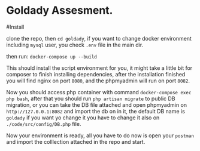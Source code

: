 # Goldady Assesment.

#Install

clone the repo, then `cd goldady`, if you want to change docker environment including `mysql` user, you check `.env` file in the main dir.

then run:
`docker-compose up --build`

This should install the script environment for you, it might take a little bit for composer to finish installing dependencies, after the installation finished you will find nginx on port `8080`, and the phpmyadmin will run on port `8082`.

Now you should access php container with command `docker-compose exec php bash`, after that you should run `php artisan migrate` to public DB migration, or you can take the DB file attached and open phpmyadmin on `http://127.0.0.1:8082` and import the db on in it, the default DB name is `goldady` if you want yo change it you have to change it also on `./code/src/config/DB.php` file.

Now your environment is ready, all you have to do now is open your `postman` and import the colllection attached in the repo and start. 
